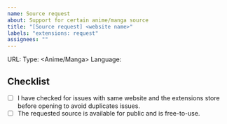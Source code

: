 ```yaml
---
name: Source request
about: Support for certain anime/manga source
title: "[Source request] <website name>"
labels: "extensions: request"
assignees: ""
---
```


<!-- 1. Put an `x` in all the boxes that apply -->
<!-- 2. Replace necessary things -->
<!-- 3. Remove `<>` when replacing with values -->

URL: <url>
Type: <Anime/Manga>
Language: <language>

## Checklist

-   [ ] I have checked for issues with same website and the extensions store before opening to avoid duplicates issues.
-   [ ] The requested source is available for public and is free-to-use.

